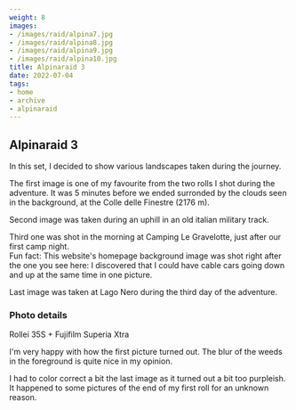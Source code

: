 ```yaml
---
weight: 8
images:
- /images/raid/alpina7.jpg
- /images/raid/alpina8.jpg
- /images/raid/alpina9.jpg
- /images/raid/alpina10.jpg
title: Alpinaraid 3
date: 2022-07-04
tags:
- home
- archive
- alpinaraid
---
```


## Alpinaraid 3

In this set, I decided to show various landscapes taken during the journey.

The first image is one of my favourite from the two rolls I shot during the adventure. It was 5 minutes before we ended surronded by the clouds seen in the background, at the Colle delle Finestre (2176 m).

Second image was taken during an uphill in an old italian military track.

Third one was shot in the morning at Camping Le Gravelotte, just after our first camp night.<br/>
Fun fact: This website's homepage background image was shot right after the one you see here: I discovered that I could have cable cars going down and up at the same time in one picture.

Last image was taken at Lago Nero during the third day of the adventure.

### Photo details

Rollei 35S + Fujifilm Superia Xtra

I'm very happy with how the first picture turned out. The blur of the weeds in the foreground is quite nice in my opinion.

I had to color correct a bit the last image as it turned out a bit too purpleish. It happened to some pictures of the end of my first roll for an unknown reason.